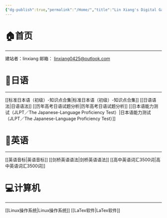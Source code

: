 ```yaml
---
{"dg-publish":true,"permalink":"/Home/","title":"Lin Xiang's Digital Garden","tags":["gardenEntry"]}
---
```



# 🏠首页
---
建站者：linxiang
邮箱： linxiang0425@outlook.com

# 📗日语
---
 [[标准日本语（初级）-知识点合集\|标准日本语（初级）-知识点合集]]
 [[日语语法\|日语语法]]
 [[历年高考日语试题分析\|历年高考日语试题分析]]
[[日本语能力测试（JLPT／The Japanese-Language Proficiency Test）\|日本语能力测试（JLPT／The Japanese-Language Proficiency Test）]]

# 📕英语
---
[[英语音标\|英语音标]]
[[剑桥英语语法\|剑桥英语语法]]
[[高中英语词汇3500词\|高中英语词汇3500词]]

# 💻计算机
---
[[Linux操作系统\|Linux操作系统]]
[[LaTex软件\|LaTex软件]]

